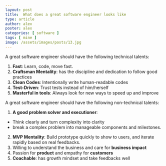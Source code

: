 ```yaml
---
layout: post
title:  What does a great software engineer looks like
type: article
author: alex
poster: alex
categories: [ software ]
tags: [ mine ]
image: /assets/images/posts/13.jpg
---
```


A great software engineer should have the following technical talents: 
1. **Fast**: Learn, code, move fast. 
2. **Craftsman Mentality**: has the discipline and dedication to follow good practices  
3. **Clean Codes**: Intentionally write human-readable codes
4. **Test-Driven**: Trust tests instead of him/herself
5. **Masterful in tools**: Always look for new ways to speed up and improve

A great software engineer should have the following non-technical talents: 
1. **A good problem solver and executioner**: 
  - Think clearly and turn complexity into clarity
  - break a complex problem into manageable components and milestones.
2. **MVP Mentality**: Build prototype quickly to show to users, and iterate rapidly based on real feedbacks.
3. Willing to understand the business and care for **business impact**
4. Passion for **product** and empathy for **customers**
5. **Coachable**: has growth mindset and take feedbacks well